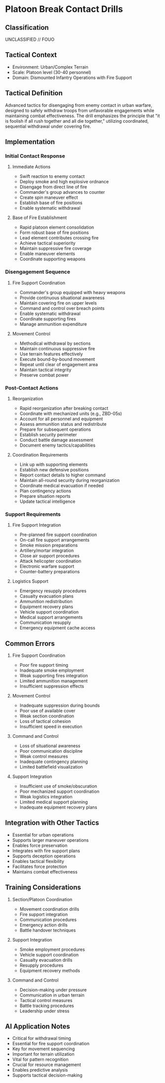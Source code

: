 # Platoon Break Contact Drills

## Classification

UNCLASSIFIED // FOUO

## Tactical Context

- Environment: Urban/Complex Terrain
- Scale: Platoon level (30-40 personnel)
- Domain: Dismounted Infantry Operations with Fire Support

## Tactical Definition

Advanced tactics for disengaging from enemy contact in urban warfare, designed
to safely withdraw troops from unfavorable engagements while maintaining combat
effectiveness. The drill emphasizes the principle that "it is foolish if all
rush together and all die together," utilizing coordinated, sequential
withdrawal under covering fire.

## Implementation

### Initial Contact Response

1. Immediate Actions

   - Swift reaction to enemy contact
   - Deploy smoke and high explosive ordnance
   - Disengage from direct line of fire
   - Commander's group advances to counter
   - Create spin maneuver effect
   - Establish base of fire positions
   - Enable systematic withdrawal

2. Base of Fire Establishment
   - Rapid platoon element consolidation
   - Form robust base of fire positions
   - Lead element contributes crossing fire
   - Achieve tactical superiority
   - Maintain suppressive fire coverage
   - Enable maneuver elements
   - Coordinate supporting weapons

### Disengagement Sequence

1. Fire Support Coordination

   - Commander's group equipped with heavy weapons
   - Provide continuous situational awareness
   - Maintain covering fire on upper levels
   - Command and control over breach points
   - Enable systematic withdrawal
   - Coordinate supporting fires
   - Manage ammunition expenditure

2. Movement Control
   - Methodical withdrawal by sections
   - Maintain continuous suppressive fire
   - Use terrain features effectively
   - Execute bound-by-bound movement
   - Repeat until clear of engagement area
   - Maintain tactical integrity
   - Preserve combat power

### Post-Contact Actions

1. Reorganization

   - Rapid reorganization after breaking contact
   - Coordinate with mechanized units (e.g., ZBD-05s)
   - Account for all personnel and equipment
   - Assess ammunition status and redistribute
   - Prepare for subsequent operations
   - Establish security perimeter
   - Conduct battle damage assessment
   - Document enemy tactics/capabilities

2. Coordination Requirements
   - Link up with supporting elements
   - Establish new defensive positions
   - Report contact details to higher command
   - Maintain all-round security during reorganization
   - Coordinate medical evacuation if needed
   - Plan contingency actions
   - Prepare situation reports
   - Update tactical intelligence

### Support Requirements

1. Fire Support Integration

   - Pre-planned fire support coordination
   - On-call fire support arrangements
   - Smoke mission preparations
   - Artillery/mortar integration
   - Close air support procedures
   - Attack helicopter coordination
   - Electronic warfare support
   - Counter-battery preparations

2. Logistics Support
   - Emergency resupply procedures
   - Casualty evacuation plans
   - Ammunition redistribution
   - Equipment recovery plans
   - Vehicle support coordination
   - Medical support arrangements
   - Communication resupply
   - Emergency equipment cache access

## Common Errors

1. Fire Support Coordination

   - Poor fire support timing
   - Inadequate smoke employment
   - Weak supporting fires integration
   - Limited ammunition management
   - Insufficient suppression effects

2. Movement Control

   - Inadequate suppression during bounds
   - Poor use of available cover
   - Weak section coordination
   - Loss of tactical cohesion
   - Insufficient speed in execution

3. Command and Control

   - Loss of situational awareness
   - Poor communication discipline
   - Weak control measures
   - Inadequate contingency planning
   - Limited battlefield visualization

4. Support Integration
   - Insufficient use of smoke/obscuration
   - Poor mechanized support coordination
   - Weak logistics integration
   - Limited medical support planning
   - Inadequate equipment recovery plans

## Integration with Other Tactics

- Essential for urban operations
- Supports larger maneuver operations
- Enables force preservation
- Integrates with fire support plans
- Supports deception operations
- Enables tactical flexibility
- Facilitates force protection
- Maintains combat effectiveness

## Training Considerations

1. Section/Platoon Coordination

   - Movement coordination drills
   - Fire support integration
   - Communication procedures
   - Emergency action drills
   - Battle handover techniques

2. Support Integration

   - Smoke employment procedures
   - Vehicle support coordination
   - Casualty evacuation drills
   - Resupply procedures
   - Equipment recovery methods

3. Command and Control
   - Decision-making under pressure
   - Communication in urban terrain
   - Tactical control measures
   - Battle tracking procedures
   - Leadership under stress

## AI Application Notes

- Critical for withdrawal timing
- Essential for fire support coordination
- Key for movement sequencing
- Important for terrain utilization
- Vital for pattern recognition
- Crucial for resource management
- Enables predictive analysis
- Supports tactical decision-making

